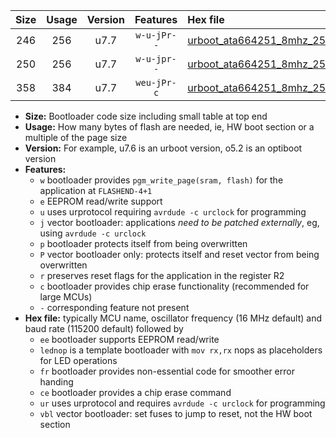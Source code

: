 |Size|Usage|Version|Features|Hex file|
|:-:|:-:|:-:|:-:|:--|
|246|256|u7.7|`w-u-jPr--`|[urboot_ata664251_8mhz_250000bps_lednop_ur_vbl.hex](https://raw.githubusercontent.com/stefanrueger/urboot.hex/main/mcus/ata664251/fcpu_8mhz/250000_bps/urboot_ata664251_8mhz_250000bps_lednop_ur_vbl.hex)|
|250|256|u7.7|`w-u-jpr--`|[urboot_ata664251_8mhz_250000bps_lednop_fr_ur_vbl.hex](https://raw.githubusercontent.com/stefanrueger/urboot.hex/main/mcus/ata664251/fcpu_8mhz/250000_bps/urboot_ata664251_8mhz_250000bps_lednop_fr_ur_vbl.hex)|
|358|384|u7.7|`weu-jPr-c`|[urboot_ata664251_8mhz_250000bps_ee_lednop_fr_ce_ur_vbl.hex](https://raw.githubusercontent.com/stefanrueger/urboot.hex/main/mcus/ata664251/fcpu_8mhz/250000_bps/urboot_ata664251_8mhz_250000bps_ee_lednop_fr_ce_ur_vbl.hex)|

- **Size:** Bootloader code size including small table at top end
- **Usage:** How many bytes of flash are needed, ie, HW boot section or a multiple of the page size
- **Version:** For example, u7.6 is an urboot version, o5.2 is an optiboot version
- **Features:**
  + `w` bootloader provides `pgm_write_page(sram, flash)` for the application at `FLASHEND-4+1`
  + `e` EEPROM read/write support
  + `u` uses urprotocol requiring `avrdude -c urclock` for programming
  + `j` vector bootloader: applications *need to be patched externally*, eg, using `avrdude -c urclock`
  + `p` bootloader protects itself from being overwritten
  + `P` vector bootloader only: protects itself and reset vector from being overwritten
  + `r` preserves reset flags for the application in the register R2
  + `c` bootloader provides chip erase functionality (recommended for large MCUs)
  + `-` corresponding feature not present
- **Hex file:** typically MCU name, oscillator frequency (16 MHz default) and baud rate (115200 default) followed by
  + `ee` bootloader supports EEPROM read/write
  + `lednop` is a template bootloader with `mov rx,rx` nops as placeholders for LED operations
  + `fr` bootloader provides non-essential code for smoother error handing
  + `ce` bootloader provides a chip erase command
  + `ur` uses urprotocol and requires `avrdude -c urclock` for programming
  + `vbl` vector bootloader: set fuses to jump to reset, not the HW boot section

